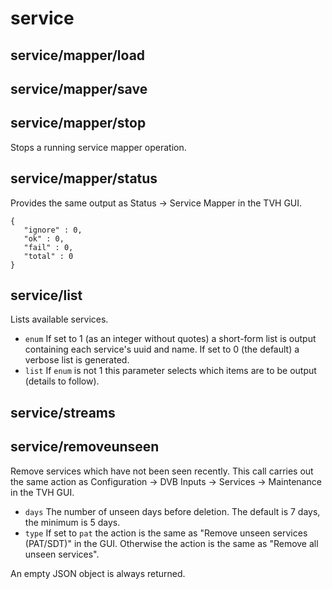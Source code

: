 # service
## service/mapper/load

## service/mapper/save

## service/mapper/stop
Stops a running service mapper operation.
## service/mapper/status
Provides the same output as Status -> Service Mapper in the TVH GUI.
```
{
   "ignore" : 0,
   "ok" : 0,
   "fail" : 0,
   "total" : 0
}
```
## service/list
Lists available services.
- `enum` If set to 1 (as an integer without quotes) a short-form list is output containing each service's uuid and name. If set to 0 (the default) a verbose list is generated.
- `list` If `enum` is not 1 this parameter selects which items are to be output (details to follow).
## service/streams

## service/removeunseen
Remove services which have not been seen recently. This call carries out the same action as Configuration -> DVB Inputs -> Services -> Maintenance in the TVH GUI.
- `days` The number of unseen days before deletion. The default is 7 days, the minimum is 5 days.
- `type` If set to `pat` the action is the same as "Remove unseen services (PAT/SDT)" in the GUI. Otherwise the action is the same as "Remove all unseen services".

An empty JSON object is always returned.
